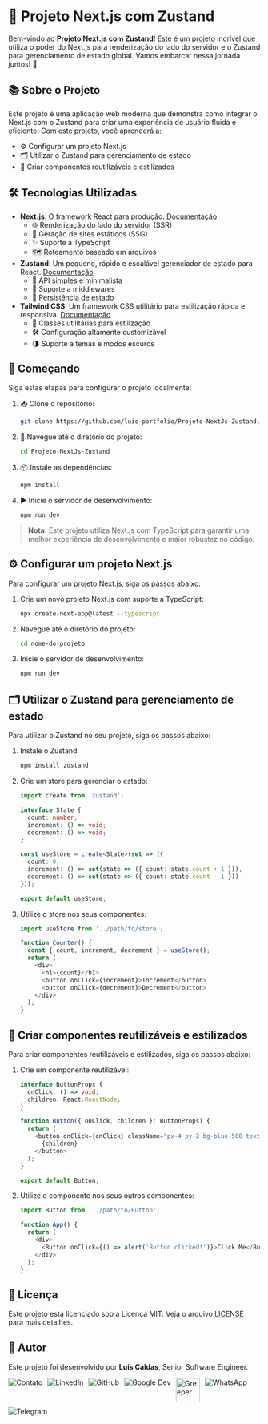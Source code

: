 # 🚀 Projeto Next.js com Zustand

Bem-vindo ao **Projeto Next.js com Zustand**! Este é um projeto incrível que utiliza o poder do Next.js para renderização do lado do servidor e o Zustand para gerenciamento de estado global. Vamos embarcar nessa jornada juntos! 🌟

## 📚 Sobre o Projeto

Este projeto é uma aplicação web moderna que demonstra como integrar o Next.js com o Zustand para criar uma experiência de usuário fluida e eficiente. Com este projeto, você aprenderá a:

- ⚙️ Configurar um projeto Next.js
- 🗂️ Utilizar o Zustand para gerenciamento de estado
- 🧩 Criar componentes reutilizáveis e estilizados

## 🛠️ Tecnologias Utilizadas

- **Next.js**: O framework React para produção. [Documentação](https://nextjs.org/docs)
  - 🌐 Renderização do lado do servidor (SSR)
  - 📄 Geração de sites estáticos (SSG)
  - ✨ Suporte a TypeScript
  - 🗺️ Roteamento baseado em arquivos
- **Zustand**: Um pequeno, rápido e escalável gerenciador de estado para React. [Documentação](https://zustand-demo.pmnd.rs/docs)
  - 🧩 API simples e minimalista
  - 🔌 Suporte a middlewares
  - 💾 Persistência de estado
- **Tailwind CSS**: Um framework CSS utilitário para estilização rápida e responsiva. [Documentação](https://tailwindcss.com/docs)
  - 🎨 Classes utilitárias para estilização
  - 🛠️ Configuração altamente customizável
  - 🌗 Suporte a temas e modos escuros

## 🚀 Começando

Siga estas etapas para configurar o projeto localmente:

1. 📥 Clone o repositório:
   ```sh
   git clone https://github.com/luis-portfolio/Projeto-NextJs-Zustand.git
   ```
2. 📂 Navegue até o diretório do projeto:
   ```sh
   cd Projeto-NextJs-Zustand
   ```
3. 📦 Instale as dependências:
   ```sh
   npm install
   ```
4. ▶️ Inicie o servidor de desenvolvimento:
   ```sh
   npm run dev
   ```

> **Nota:** Este projeto utiliza Next.js com TypeScript para garantir uma melhor experiência de desenvolvimento e maior robustez no código.

## ⚙️ Configurar um projeto Next.js

Para configurar um projeto Next.js, siga os passos abaixo:

1. Crie um novo projeto Next.js com suporte a TypeScript:
   ```sh
   npx create-next-app@latest --typescript
   ```
2. Navegue até o diretório do projeto:
   ```sh
   cd nome-do-projeto
   ```
3. Inicie o servidor de desenvolvimento:
   ```sh
   npm run dev
   ```

## 🗂️ Utilizar o Zustand para gerenciamento de estado

Para utilizar o Zustand no seu projeto, siga os passos abaixo:

1. Instale o Zustand:
   ```sh
   npm install zustand
   ```
2. Crie um store para gerenciar o estado:
   ```typescript
   import create from 'zustand';

   interface State {
     count: number;
     increment: () => void;
     decrement: () => void;
   }

   const useStore = create<State>(set => ({
     count: 0,
     increment: () => set(state => ({ count: state.count + 1 })),
     decrement: () => set(state => ({ count: state.count - 1 }))
   }));

   export default useStore;
   ```
3. Utilize o store nos seus componentes:
   ```typescript
   import useStore from '../path/to/store';

   function Counter() {
     const { count, increment, decrement } = useStore();
     return (
       <div>
         <h1>{count}</h1>
         <button onClick={increment}>Increment</button>
         <button onClick={decrement}>Decrement</button>
       </div>
     );
   }
   ```

## 🧩 Criar componentes reutilizáveis e estilizados

Para criar componentes reutilizáveis e estilizados, siga os passos abaixo:

1. Crie um componente reutilizável:
   ```typescript
   interface ButtonProps {
     onClick: () => void;
     children: React.ReactNode;
   }

   function Button({ onClick, children }: ButtonProps) {
     return (
       <button onClick={onClick} className="px-4 py-2 bg-blue-500 text-white rounded">
         {children}
       </button>
     );
   }

   export default Button;
   ```
2. Utilize o componente nos seus outros componentes:
   ```typescript
   import Button from '../path/to/Button';

   function App() {
     return (
       <div>
         <Button onClick={() => alert('Button clicked!')}>Click Me</Button>
       </div>
     );
   }
   ```

## 📄 Licença

Este projeto está licenciado sob a Licença MIT. Veja o arquivo [LICENSE](./LICENSE) para mais detalhes.

## 👤 Autor

Este projeto foi desenvolvido por **Luis Caldas**, Senior Software Engineer. 

<div style="display: flex; flex-wrap: wrap; gap: 10px;">
  <a href="https://app.qbits.pl/LuisCaldas" style="text-decoration: none;">
    <img src="https://img.icons8.com/color/48/000000/contact-card.png" alt="Contato" style="vertical-align: middle;">
  </a>
  <a href="https://www.linkedin.com/in/luisnt" style="text-decoration: none;">
    <img src="https://img.icons8.com/color/48/000000/linkedin.png" alt="LinkedIn" style="vertical-align: middle;">
  </a>
  <a href="https://github.com/luis-portfolio/Index" style="text-decoration: none;">
    <img src="https://img.icons8.com/color/48/000000/github.png" alt="GitHub" style="vertical-align: middle;">
  </a>
  <a href="https://g.dev/luisnt" style="text-decoration: none;">
    <img src="https://img.icons8.com/color/48/000000/google-logo.png" alt="Google Dev" style="vertical-align: middle;">
  </a>
  <a href="https://www.grepper.com/profile/luisnt" style="text-decoration: none;">
    <img src="https://seeklogo.com/images/G/grepper-logo-C48D8B98F3-seeklogo.com.png" width="48"  alt="Greeper" style="vertical-align: middle;">
  </a>
  <a href="https://wa.me/5598981112233" style="text-decoration: none;">
    <img src="https://img.icons8.com/color/48/000000/whatsapp.png" alt="WhatsApp" style="vertical-align: middle;">
  </a>
  <a href="https://t.me/luisnt" style="text-decoration: none;">
    <img src="https://img.icons8.com/color/48/000000/telegram-app.png" alt="Telegram" style="vertical-align: middle;">
   
  </a>
</div>